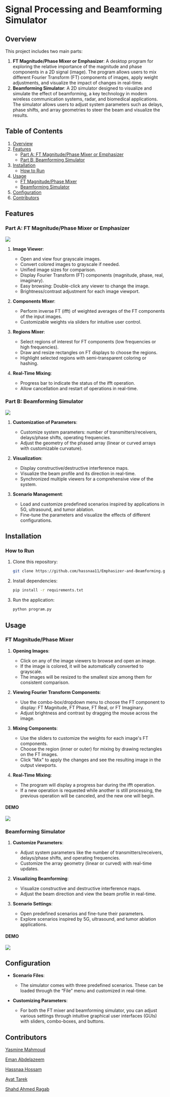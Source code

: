 
# Signal Processing and Beamforming Simulator

## Overview
This project includes two main parts: 

1. **FT Magnitude/Phase Mixer or Emphasizer**: A desktop program for exploring the relative importance of the magnitude and phase components in a 2D signal (image). The program allows users to mix different Fourier Transform (FT) components of images, apply weight adjustments, and visualize the impact of changes in real-time.
2. **Beamforming Simulator**: A 2D simulator designed to visualize and simulate the effect of beamforming, a key technology in modern wireless communication systems, radar, and biomedical applications. The simulator allows users to adjust system parameters such as delays, phase shifts, and array geometries to steer the beam and visualize the results.

## Table of Contents
1. [Overview](#overview)
2. [Features](#features)
   - [Part A: FT Magnitude/Phase Mixer or Emphasizer](#part-a-ft-magnitudephase-mixer-or-emphasizer)
   - [Part B: Beamforming Simulator](#part-b-beamforming-simulator)
3. [Installation](#installation)
    - [How to Run](#how-to-run)
4. [Usage](#usage)
   - [FT Magnitude/Phase Mixer](#ft-magnitudephase-mixer)
   - [Beamforming Simulator](#beamforming-simulator)
5. [Configuration](#configuration)
6. [Contributors](#contributors)

## Features

### Part A: FT Magnitude/Phase Mixer or Emphasizer

![](#)

1. **Image Viewer**:
   - Open and view four grayscale images.
   - Convert colored images to grayscale if needed.
   - Unified image sizes for comparison.
   - Display Fourier Transform (FT) components (magnitude, phase, real, imaginary).
   - Easy browsing: Double-click any viewer to change the image.
   - Brightness/contrast adjustment for each image viewport.

2. **Components Mixer**:
   - Perform inverse FT (ifft) of weighted averages of the FT components of the input images.
   - Customizable weights via sliders for intuitive user control.

3. **Regions Mixer**:
   - Select regions of interest for FT components (low frequencies or high frequencies).
   - Draw and resize rectangles on FT displays to choose the regions.
   - Highlight selected regions with semi-transparent coloring or hashing.

4. **Real-Time Mixing**:
   - Progress bar to indicate the status of the ifft operation.
   - Allow cancellation and restart of operations in real-time.

### Part B: Beamforming Simulator

![](#)

1. **Customization of Parameters**:
   - Customize system parameters: number of transmitters/receivers, delays/phase shifts, operating frequencies.
   - Adjust the geometry of the phased array (linear or curved arrays with customizable curvature).

2. **Visualization**:
   - Display constructive/destructive interference maps.
   - Visualize the beam profile and its direction in real-time.
   - Synchronized multiple viewers for a comprehensive view of the system.

3. **Scenario Management**:
   - Load and customize predefined scenarios inspired by applications in 5G, ultrasound, and tumor ablation.
   - Fine-tune the parameters and visualize the effects of different configurations.

## Installation

 ### How to Run
1. Clone this repository:
   ```bash
   git clone https://github.com/hassnaa11/Emphasizer-and-Beamforming.git
   ```
2. Install dependencies:
   ```bash
   pip install -r requirements.txt
   ```
3. Run the application:
   ```bash
   python program.py
   ```

## Usage

### FT Magnitude/Phase Mixer

1. **Opening Images**:
   - Click on any of the image viewers to browse and open an image.
   - If the image is colored, it will be automatically converted to grayscale.
   - The images will be resized to the smallest size among them for consistent comparison.

2. **Viewing Fourier Transform Components**:
   - Use the combo-box/dropdown menu to choose the FT component to display: FT Magnitude, FT Phase, FT Real, or FT Imaginary.
   - Adjust brightness and contrast by dragging the mouse across the image.

3. **Mixing Components**:
   - Use the sliders to customize the weights for each image's FT components.
   - Choose the region (inner or outer) for mixing by drawing rectangles on the FT images.
   - Click "Mix" to apply the changes and see the resulting image in the output viewports.

4. **Real-Time Mixing**:
   - The program will display a progress bar during the ifft operation.
   - If a new operation is requested while another is still processing, the previous operation will be canceled, and the new one will begin.

#### DEMO

![](#)

### Beamforming Simulator

1. **Customize Parameters**:
   - Adjust system parameters like the number of transmitters/receivers, delays/phase shifts, and operating frequencies.
   - Customize the array geometry (linear or curved) with real-time updates.

2. **Visualizing Beamforming**:
   - Visualize constructive and destructive interference maps.
   - Adjust the beam direction and view the beam profile in real-time.

3. **Scenario Settings**:
   - Open predefined scenarios and fine-tune their parameters.
   - Explore scenarios inspired by 5G, ultrasound, and tumor ablation applications.

#### DEMO

![](#)

## Configuration

- **Scenario Files**:
  - The simulator comes with three predefined scenarios. These can be loaded through the “File” menu and customized in real-time.

- **Customizing Parameters**:
  - For both the FT mixer and beamforming simulator, you can adjust various settings through intuitive graphical user interfaces (GUIs) with sliders, combo-boxes, and buttons.


## Contributors 

[Yasmine Mahmoud](https://github.com/yasmine-msg79)

[Eman Abdelazeem](https://github.com/Emaaanabdelazeemm)

[Hassnaa Hossam](https://github.com/hassnaa11)

[Ayat Tarek](https://github.com/Ayat-Tarek)

[Shahd Ahmed Ragab](https://github.com/shahdragab89)